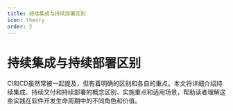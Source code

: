 ```yaml
---
title: 持续集成与持续部署区别
icon: theory
order: 2
---
```


# 持续集成与持续部署区别

CI和CD虽然常被一起提及，但有着明确的区别和各自的重点。本文将详细介绍持续集成、持续交付和持续部署的概念区别、实施重点和适用场景，帮助读者理解这些实践在软件开发生命周期中的不同角色和价值。
